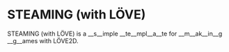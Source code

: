 # STEAMING (with LÖVE)

STEAMING (with LÖVE) is a __s__imple __te__mpl__a__te for __m__ak__in__g __g__ames with LÖVE2D.
